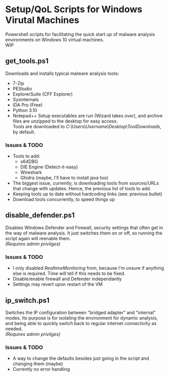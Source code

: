 # Setup/QoL Scripts for Windows Virutal Machines
Powershell scripts for facilitating the quick start up of malware analysis environments on Windows 10 virtual machines.<br/>
WIP
## get_tools.ps1
Downloads and installs typical malware analysis tools:<br/>
- 7-Zip
- PEStudio
- ExplorerSuite (CFF Explorer)
- Sysinternals
- IDA Pro (Free)
- Python 3.10
- Notepad++
Setup executables are run (Wizard takes over), and archive files are unzipped to the desktop for easy access. <br/>
Tools are downloaded to *C:\Users\Username\Desktop\ToolDownloads*, by default.
### Issues & TODO
- Tools to add:
  - x64DBG
  - DIE Engine (Detect-it-easy)
  - Wireshark
  - Ghidra (maybe, I'll have to install java too)
- The biggest issue, currently, is downloading tools from sources/URLs that change with updates. Hence, the previous list of tools to add.
- Keeping tools up to date without hardcoding links (see: previous bullet)
- Download tools concurrently, to speed things up
## disable_defender.ps1
Disables Windows Defender and Firewall, security settings that often get in the way of malware analysis. It just switches them on or off, so running the script again will reenable them.<br/>
*(Requires admin privliges)*
### Issues & TODO
- I only disabled *RealtimeMonitoring* from, because I'm unsure if anything else is required. Time will tell if this needs to be fixed.
- Disable/enable firewall and Defender independantly
- Settings may revert upon restart of the VM
## ip_switch.ps1
Switches the IP configuration between "bridged adapter" and "internal" modes. Its purpose is for isolating the environment for dynamic analysis, and being able to quickly switch back to regular internet connectivity as needed.<br/>
*(Requires admin privliges)*
### Issues & TODO
- A way to change the defaults besides just going in the script and changing them (maybe)
- Currently no error handling
